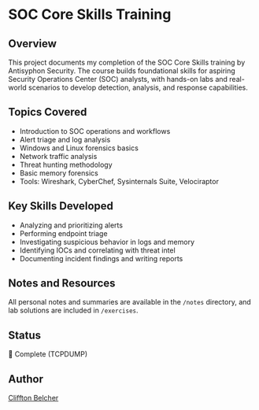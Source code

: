 # SOC Core Skills Training

## Overview
This project documents my completion of the SOC Core Skills training by Antisyphon Security. The course builds foundational skills for aspiring Security Operations Center (SOC) analysts, with hands-on labs and real-world scenarios to develop detection, analysis, and response capabilities.

## Topics Covered
- Introduction to SOC operations and workflows
- Alert triage and log analysis
- Windows and Linux forensics basics
- Network traffic analysis
- Threat hunting methodology
- Basic memory forensics
- Tools: Wireshark, CyberChef, Sysinternals Suite, Velociraptor

## Key Skills Developed
- Analyzing and prioritizing alerts
- Performing endpoint triage
- Investigating suspicious behavior in logs and memory
- Identifying IOCs and correlating with threat intel
- Documenting incident findings and writing reports

## Notes and Resources
All personal notes and summaries are available in the `/notes` directory, and lab solutions are included in `/exercises`.

## Status
🚧 Complete (TCPDUMP)


## Author
[Cliffton Belcher](https://www.linkedin.com/in/cliffton-belcher-1ab33617/)
